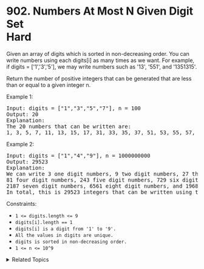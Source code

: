 # 902. Numbers At Most N Given Digit Set<br> Hard

Given an array of digits which is sorted in non-decreasing order. You can write numbers using each digits[i] as many times as we want. For example, if digits = ['1','3','5'], we may write numbers such as '13', '551', and '1351315'.

Return the number of positive integers that can be generated that are less than or equal to a given integer n.


Example 1:

<pre>
Input: digits = ["1","3","5","7"], n = 100
Output: 20
Explanation: 
The 20 numbers that can be written are:
1, 3, 5, 7, 11, 13, 15, 17, 31, 33, 35, 37, 51, 53, 55, 57, 71, 73, 75, 77.
</pre>

Example 2:

<pre>
Input: digits = ["1","4","9"], n = 1000000000
Output: 29523
Explanation: 
We can write 3 one digit numbers, 9 two digit numbers, 27 three digit numbers,
81 four digit numbers, 243 five digit numbers, 729 six digit numbers,
2187 seven digit numbers, 6561 eight digit numbers, and 19683 nine digit numbers.
In total, this is 29523 integers that can be written using the digits array.
</pre>

Constraints:

- `1 <= digits.length <= 9`
- `digits[i].length == 1`
- `digits[i] is a digit from '1' to '9'.`
- `All the values in digits are unique.`
- `digits is sorted in non-decreasing order.`
- `1 <= n <= 10^9`

<details>

<summary> Related Topics </summary>

-   `Backtrack`

</details>